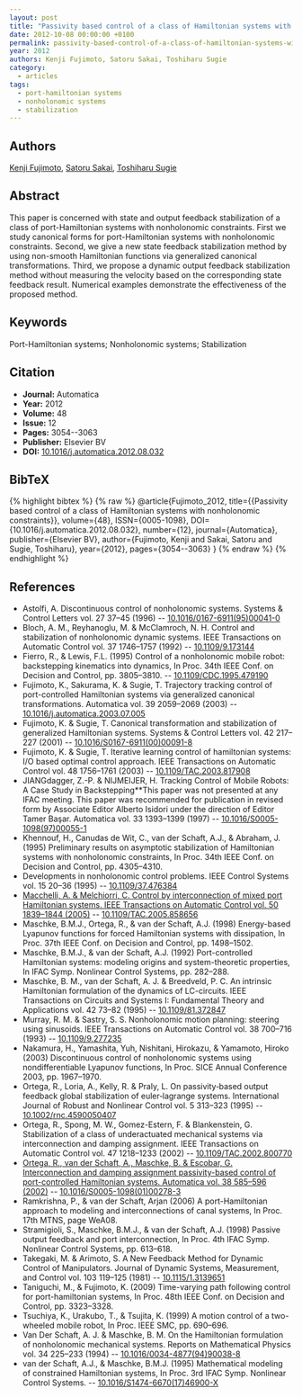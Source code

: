 ```yaml
---
layout: post
title: "Passivity based control of a class of Hamiltonian systems with nonholonomic constraints"
date: 2012-10-08 00:00:00 +0100
permalink: passivity-based-control-of-a-class-of-hamiltonian-systems-with-nonholonomic-constraints
year: 2012
authors: Kenji Fujimoto, Satoru Sakai, Toshiharu Sugie
category:
  - articles
tags:
  - port-hamiltonian systems
  - nonholonomic systems
  - stabilization
---
```

 
## Authors
[Kenji Fujimoto](authors/kenji_fujimoto), [Satoru Sakai](authors/satoru_sakai), [Toshiharu Sugie](authors/toshiharu_sugie)
 
## Abstract
This paper is concerned with state and output feedback stabilization of a class of port-Hamiltonian systems with nonholonomic constraints. First we study canonical forms for port-Hamiltonian systems with nonholonomic constraints. Second, we give a new state feedback stabilization method by using non-smooth Hamiltonian functions via generalized canonical transformations. Third, we propose a dynamic output feedback stabilization method without measuring the velocity based on the corresponding state feedback result. Numerical examples demonstrate the effectiveness of the proposed method.
 
## Keywords
Port-Hamiltonian systems; Nonholonomic systems; Stabilization
 
## Citation
- **Journal:** Automatica
- **Year:** 2012
- **Volume:** 48
- **Issue:** 12
- **Pages:** 3054--3063
- **Publisher:** Elsevier BV
- **DOI:** [10.1016/j.automatica.2012.08.032](https://doi.org/10.1016/j.automatica.2012.08.032)
 
## BibTeX
{% highlight bibtex %}
{% raw %}
@article{Fujimoto_2012,
  title={{Passivity based control of a class of Hamiltonian systems with nonholonomic constraints}},
  volume={48},
  ISSN={0005-1098},
  DOI={10.1016/j.automatica.2012.08.032},
  number={12},
  journal={Automatica},
  publisher={Elsevier BV},
  author={Fujimoto, Kenji and Sakai, Satoru and Sugie, Toshiharu},
  year={2012},
  pages={3054--3063}
}
{% endraw %}
{% endhighlight %}
 
## References
- Astolfi, A. Discontinuous control of nonholonomic systems. Systems &amp; Control Letters vol. 27 37–45 (1996) -- [10.1016/0167-6911(95)00041-0](https://doi.org/10.1016/0167-6911(95)00041-0)
- Bloch, A. M., Reyhanoglu, M. & McClamroch, N. H. Control and stabilization of nonholonomic dynamic systems. IEEE Transactions on Automatic Control vol. 37 1746–1757 (1992) -- [10.1109/9.173144](https://doi.org/10.1109/9.173144)
- Fierro, R., & Lewis, F.L. (1995) Control of a nonholonomic mobile robot: backstepping kinematics into dynamics, In Proc. 34th IEEE Conf. on Decision and Control, pp. 3805–3810. -- [10.1109/CDC.1995.479190](https://doi.org/10.1109/CDC.1995.479190)
- Fujimoto, K., Sakurama, K. & Sugie, T. Trajectory tracking control of port-controlled Hamiltonian systems via generalized canonical transformations. Automatica vol. 39 2059–2069 (2003) -- [10.1016/j.automatica.2003.07.005](https://doi.org/10.1016/j.automatica.2003.07.005)
- Fujimoto, K. & Sugie, T. Canonical transformation and stabilization of generalized Hamiltonian systems. Systems &amp; Control Letters vol. 42 217–227 (2001) -- [10.1016/S0167-6911(00)00091-8](https://doi.org/10.1016/S0167-6911(00)00091-8)
- Fujimoto, K. & Sugie, T. Iterative learning control of hamiltonian systems: I/O based optimal control approach. IEEE Transactions on Automatic Control vol. 48 1756–1761 (2003) -- [10.1109/TAC.2003.817908](https://doi.org/10.1109/TAC.2003.817908)
- JIANGdagger, Z.-P. & NIJMEIJER, H. Tracking Control of Mobile Robots: A Case Study in Backstepping**This paper was not presented at any IFAC meeting. This paper was recommended for publication in revised form by Associate Editor Alberto Isidori under the direction of Editor Tamer Başar. Automatica vol. 33 1393–1399 (1997) -- [10.1016/S0005-1098(97)00055-1](https://doi.org/10.1016/S0005-1098(97)00055-1)
- Khennouf, H., Canudas de Wit, C., van der Schaft, A.J., & Abraham, J. (1995) Preliminary results on asymptotic stabilization of Hamiltonian systems with nonholonomic constraints, In Proc. 34th IEEE Conf. on Decision and Control, pp. 4305–4310.
- Developments in nonholonomic control problems. IEEE Control Systems vol. 15 20–36 (1995) -- [10.1109/37.476384](https://doi.org/10.1109/37.476384)
- [Macchelli, A. & Melchiorri, C. Control by interconnection of mixed port Hamiltonian systems. IEEE Transactions on Automatic Control vol. 50 1839–1844 (2005)](control-by-interconnection-of-mixed-port-hamiltonian-systems) -- [10.1109/TAC.2005.858656](https://doi.org/10.1109/TAC.2005.858656)
- Maschke, B.M.J., Ortega, R., & van der Schaft, A.J. (1998) Energy-based Lyapunov functions for forced Hamiltonian systems with dissipation, In Proc. 37th IEEE Conf. on Decision and Control, pp. 1498–1502.
- Maschke, B.M.J., & van der Schaft, A.J. (1992) Port-controlled Hamiltonian systems: modeling origins and system-theoretic properties, In IFAC Symp. Nonlinear Control Systems, pp. 282–288.
- Maschke, B. M., van der Schaft, A. J. & Breedveld, P. C. An intrinsic Hamiltonian formulation of the dynamics of LC-circuits. IEEE Transactions on Circuits and Systems I: Fundamental Theory and Applications vol. 42 73–82 (1995) -- [10.1109/81.372847](https://doi.org/10.1109/81.372847)
- Murray, R. M. & Sastry, S. S. Nonholonomic motion planning: steering using sinusoids. IEEE Transactions on Automatic Control vol. 38 700–716 (1993) -- [10.1109/9.277235](https://doi.org/10.1109/9.277235)
- Nakamura, H., Yamashita, Yuh, Nishitani, Hirokazu, & Yamamoto, Hiroko (2003) Discontinuous control of nonholonomic systems using nondifferentiable Lyapunov functions, In Proc. SICE Annual Conference 2003, pp. 1967–1970.
- Ortega, R., Loria, A., Kelly, R. & Praly, L. On passivity‐based output feedback global stabilization of euler‐lagrange systems. International Journal of Robust and Nonlinear Control vol. 5 313–323 (1995) -- [10.1002/rnc.4590050407](https://doi.org/10.1002/rnc.4590050407)
- Ortega, R., Spong, M. W., Gomez-Estern, F. & Blankenstein, G. Stabilization of a class of underactuated mechanical systems via interconnection and damping assignment. IEEE Transactions on Automatic Control vol. 47 1218–1233 (2002) -- [10.1109/TAC.2002.800770](https://doi.org/10.1109/TAC.2002.800770)
- [Ortega, R., van der Schaft, A., Maschke, B. & Escobar, G. Interconnection and damping assignment passivity-based control of port-controlled Hamiltonian systems. Automatica vol. 38 585–596 (2002)](interconnection-and-damping-assignment-passivity-based-control-of-port-controlled-hamiltonian-systems) -- [10.1016/S0005-1098(01)00278-3](https://doi.org/10.1016/S0005-1098(01)00278-3)
- Ramkrishna, P., & van der Schaft, Arjan (2006) A port-Hamiltonian approach to modeling and interconnections of canal systems, In Proc. 17th MTNS, page WeA08.
- Stramigioli, S., Maschke, B.M.J., & van der Schaft, A.J. (1998) Passive output feedback and port interconnection, In Proc. 4th IFAC Symp. Nonlinear Control Systems, pp. 613–618.
- Takegaki, M. & Arimoto, S. A New Feedback Method for Dynamic Control of Manipulators. Journal of Dynamic Systems, Measurement, and Control vol. 103 119–125 (1981) -- [10.1115/1.3139651](https://doi.org/10.1115/1.3139651)
- Taniguchi, M., & Fujimoto, K. (2009) Time-varying path following control for port-hamiltonian systems, In Proc. 48th IEEE Conf. on Decision and Control, pp. 3323–3328.
- Tsuchiya, K., Urakubo, T., & Tsujita, K. (1999) A motion control of a two-wheeled mobile robot, In Proc. IEEE SMC, pp. 690–696.
- Van Der Schaft, A. J. & Maschke, B. M. On the Hamiltonian formulation of nonholonomic mechanical systems. Reports on Mathematical Physics vol. 34 225–233 (1994) -- [10.1016/0034-4877(94)90038-8](https://doi.org/10.1016/0034-4877(94)90038-8)
- van der Schaft, A.J., & Maschke, B.M.J. (1995) Mathematical modeling of constrained Hamiltonian systems, In Proc. 3rd IFAC Symp. Nonlinear Control Systems. -- [10.1016/S1474-6670(17)46900-X](https://doi.org/10.1016/S1474-6670(17)46900-X)

